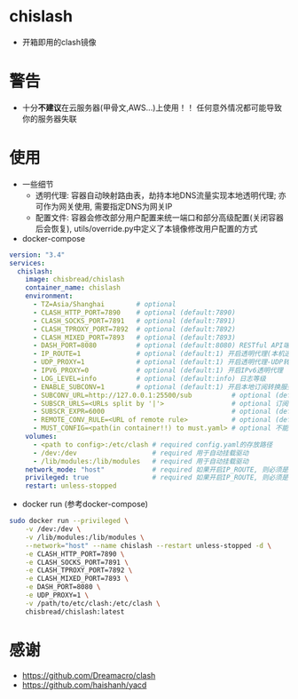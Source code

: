 # chislash
- 开箱即用的clash镜像
# 警告
- 十分**不建议**在云服务器(甲骨文,AWS...)上使用！！ 任何意外情况都可能导致你的服务器失联
# 使用
- 一些细节
  - 透明代理: 容器自动映射路由表，劫持本地DNS流量实现本地透明代理; 亦可作为网关使用, 需要指定DNS为网关IP
  - 配置文件: 容器会修改部分用户配置来统一端口和部分高级配置(关闭容器后会恢复), utils/override.py中定义了本镜像修改用户配置的方式
- docker-compose
```yaml
version: "3.4"
services:
  chislash:
    image: chisbread/chislash
    container_name: chislash
    environment:
      - TZ=Asia/Shanghai        # optional
      - CLASH_HTTP_PORT=7890    # optional (default:7890)
      - CLASH_SOCKS_PORT=7891   # optional (default:7891)
      - CLASH_TPROXY_PORT=7892  # optional (default:7892)
      - CLASH_MIXED_PORT=7893   # optional (default:7893)
      - DASH_PORT=8080          # optional (default:8080) RESTful API端口(对应WebUI http://IP:8080/ui)
      - IP_ROUTE=1              # optional (default:1) 开启透明代理(本机透明代理/作为旁路网关)
      - UDP_PROXY=1             # optional (default:1) 开启透明代理-UDP转发(需要节点支持)
      - IPV6_PROXY=0            # optional (default:1) 开启IPv6透明代理
      - LOG_LEVEL=info          # optional (default:info) 日志等级
      - ENABLE_SUBCONV=1        # optional (default:1) 开启本地订阅转换服务, 指定SUBSCR_URLS, 且没有外部订阅转换服务时, 需要为1
      - SUBCONV_URL=http://127.0.0.1:25500/sub          # optional (default:"http://127.0.0.1:25500/sub") 订阅转换服务地址
      - SUBSCR_URLS=<URLs split by '|'>                 # optional 订阅的节点链接, 多个链接用'|'分隔, 会覆盖原有的config.yaml
      - SUBSCR_EXPR=6000                                # optional (default:6000) 订阅过期时间(秒), 下次启动如果过期, 会重新订阅
      - REMOTE_CONV_RULE=<URL of remote rule>           # optional (default:ACL4SSR的ini规则链接) 订阅转换规则
      - MUST_CONFIG=<path(in container!!) to must.yaml> # optional 不能被覆盖的设置项, 最高优先级 (e.g. /etc/clash/must.yaml)
    volumes:
      - <path to config>:/etc/clash # required config.yaml的存放路径
      - /dev:/dev                   # required 用于自动挂载驱动
      - /lib/modules:/lib/modules   # required 用于自动挂载驱动
    network_mode: "host"            # required 如果开启IP_ROUTE, 则必须是host
    privileged: true                # required 如果开启IP_ROUTE, 则必须是true
    restart: unless-stopped
```
- docker run (参考docker-compose)
```bash
sudo docker run --privileged \
    -v /dev:/dev \
    -v /lib/modules:/lib/modules \
    --network="host" --name chislash --restart unless-stopped -d \
    -e CLASH_HTTP_PORT=7890 \
    -e CLASH_SOCKS_PORT=7891 \
    -e CLASH_TPROXY_PORT=7892 \
    -e CLASH_MIXED_PORT=7893 \
    -e DASH_PORT=8080 \
    -e UDP_PROXY=1 \
    -v /path/to/etc/clash:/etc/clash \
    chisbread/chislash:latest
```
# 感谢
- https://github.com/Dreamacro/clash
- https://github.com/haishanh/yacd